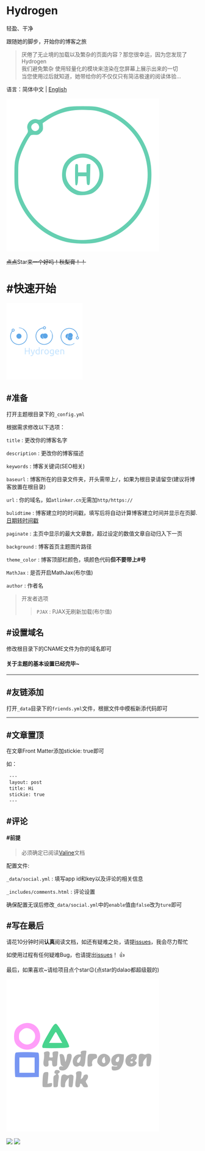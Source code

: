 # Hydrogen
轻盈、干净

跟随她的脚步，开始你的博客之旅

>厌倦了无止境的加载以及繁杂的页面内容？那您很幸运，因为您发现了Hydrogen
><br>我们避免繁杂 使用轻量化的模块来渲染在您屏幕上展示出来的一切 
><br>当您使用过后就知道，她带给你的不仅仅只有简洁极速的阅读体验...

语言：简体中文 | [English](README-en.md)

![hydrogen](/theme/logo-h.svg)

~~点点~~Star~~来一个好吗！秋梨膏！！~~

# #快速开始

![hydrogen](/theme/a-h.png)

## #准备
打开主题根目录下的`_config.yml`

根据需求修改以下选项：

`title` : 更改你的博客名字

`description` : 更改你的博客描述

`keywords` : 博客关键词(SEO相关)

`baseurl` : 博客所在的目录文件夹，开头需带上`/`，如果为根目录请留空(建议将博客放置在根目录)

`url` : 你的域名，如`atlinker.cn`无需加`http/https://`

`bulidtime` : 博客建立时的时间戳，填写后将自动计算博客建立时间并显示在页脚. [日期转时间戳](https://tool.lu/timestamp/)

`paginate` : 主页中显示的最大文章数，超过设定的数值文章自动归入下一页

`background` : 博客首页主题图片路径

`theme_color` : 博客顶部栏颜色，填颜色代码**但不要带上#号**

`MathJax` : 是否开启MathJax(布尔值)

`author` : 作者名

> 开发者选项
>> `PJAX` : PJAX无刷新加载(布尔值)

## #设置域名

修改根目录下的CNAME文件为你的域名即可

#### 关于主题的基本设置已经完毕~

---

## #友链添加

打开`_data`目录下的`friends.yml`文件，根据文件中模板新添代码即可

---

## #文章置顶

在文章Front Matter添加stickie: true即可

如：

```
 ---
 layout: post
 title: Hi
 stickie: true
 ---
```

## #评论

#### #前提

> 必须确定已阅读[Valine](https://valine.js.org/quickstart.html)文档

配置文件:

`_data/social.yml` : 填写app id和key以及评论的相关信息

`_includes/comments.html` : 评论设置

确保配置无误后修改`_data/social.yml`中的`enable`值由`false`改为`ture`即可

## #写在最后

请花10分钟时间**认真**阅读文档，如还有疑难之处，请提[issues](https://github.com/link9596/hydrogen/issues/new)，我会尽力帮忙

如使用过程有任何疑难Bug，也请提出[issues](https://github.com/link9596/hydrogen/issues/new)！ :+1:

最后，如果喜欢~请给项目点个star:wink:(点star的dalao都超级靓的)

![hydrogen](/theme/author.svg)

![](https://img.shields.io/github/repo-size/link9596/hydrogen?color=%23F8BBD0)
![](https://img.shields.io/github/release/link9596/hydrogen?color=%235C6BC0&label=Version)
